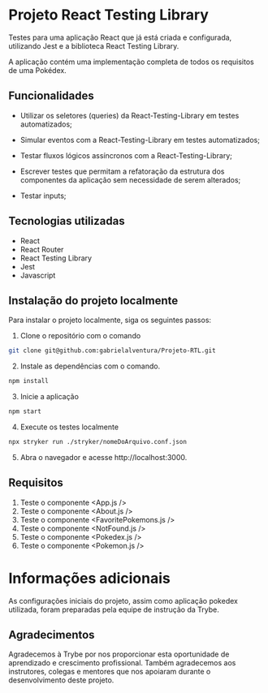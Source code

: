 # Projeto React Testing Library

Testes para uma aplicação React que já está criada e configurada, utilizando Jest e a biblioteca React Testing Library. 

A aplicação contém uma implementação completa de todos os requisitos de uma Pokédex. 

## Funcionalidades

- Utilizar os seletores (queries) da React-Testing-Library em testes automatizados;

- Simular eventos com a React-Testing-Library em testes automatizados;

- Testar fluxos lógicos assíncronos com a React-Testing-Library;

- Escrever testes que permitam a refatoração da estrutura dos componentes da aplicação sem necessidade de serem alterados;

- Testar inputs;

## Tecnologias utilizadas
- React
- React Router
- React Testing Library
- Jest
- Javascript

## Instalação do projeto localmente
Para instalar o projeto localmente, siga os seguintes passos:

1. Clone o repositório com o comando 

```bash
git clone git@github.com:gabrielalventura/Projeto-RTL.git
```
2. Instale as dependências com o comando.

```bash
npm install
```
3. Inicie a aplicação 

```bash
npm start
```
4. Execute os testes localmente

```bash
npx stryker run ./stryker/nomeDoArquivo.conf.json
```

5. Abra o navegador e acesse http://localhost:3000.

## Requisitos
1. Teste o componente <App.js />
2. Teste o componente <About.js />
3. Teste o componente <FavoritePokemons.js />
4. Teste o componente <NotFound.js />
5. Teste o componente <Pokedex.js />
6. Teste o componente <Pokemon.js />


# Informações adicionais
As configurações iniciais do projeto, assim como aplicação pokedex utilizada, foram preparadas pela equipe de instrução da Trybe.

## Agradecimentos
Agradecemos à Trybe por nos proporcionar esta oportunidade de aprendizado e crescimento profissional. Também agradecemos aos instrutores, colegas e mentores que nos apoiaram durante o desenvolvimento deste projeto.
